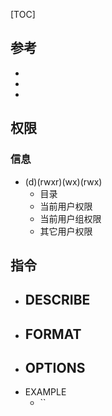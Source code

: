 
[TOC]

## 参考
- []()
- []()
- []()

## 权限
### 信息
- (d)(rwxr)(wx)(rwx)
	- 目录
	- 当前用户权限
	- 当前用户组权限
	- 其它用户权限

## 指令
### 

- DESCRIBE
	- 
- FORMAT
	- 
- OPTIONS
	- 
- EXAMPLE
	- ``